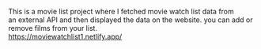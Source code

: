    This is a movie list project where I fetched movie watch list data from          
an external API and then displayed the data on the website. you can add or remove films from your list.                                                                                                                                                                                                                                                                                                                                                                                                                                                                                                                                                                                                                                                                                                                                                                                                                        
https://moviewatchlist1.netlify.app/      
 
